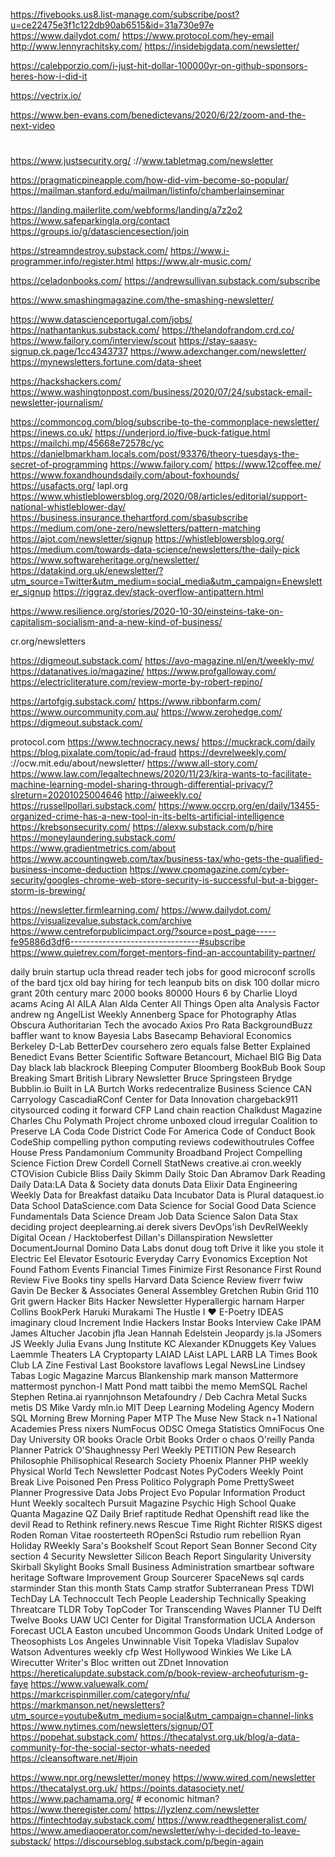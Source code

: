 

https://fivebooks.us8.list-manage.com/subscribe/post?u=ce22475e3f1c122db90ab6515&id=31a730e97e
https://www.dailydot.com/
https://www.protocol.com/hey-email
http://www.lennyrachitsky.com/
https://insidebigdata.com/newsletter/

https://calebporzio.com/i-just-hit-dollar-100000yr-on-github-sponsors-heres-how-i-did-it


https://vectrix.io/

https://www.ben-evans.com/benedictevans/2020/6/22/zoom-and-the-next-video

#
https://www.justsecurity.org/
 ://www.tabletmag.com/newsletter

https://pragmaticpineapple.com/how-did-vim-become-so-popular/
https://mailman.stanford.edu/mailman/listinfo/chamberlainseminar

https://landing.mailerlite.com/webforms/landing/a7z2o2
https://www.safeparkingla.org/contact
https://groups.io/g/datasciencesection/join

https://streamndestroy.substack.com/
https://www.i-programmer.info/register.html
https://www.alr-music.com/

https://celadonbooks.com/
https://andrewsullivan.substack.com/subscribe

https://www.smashingmagazine.com/the-smashing-newsletter/

https://www.datascienceportugal.com/jobs/
https://nathantankus.substack.com/
https://thelandofrandom.crd.co/
https://www.failory.com/interview/scout
https://stay-saasy-signup.ck.page/1cc4343737
https://www.adexchanger.com/newsletter/
https://mynewsletters.fortune.com/data-sheet

https://hackshackers.com/
https://www.washingtonpost.com/business/2020/07/24/substack-email-newsletter-journalism/

https://commoncog.com/blog/subscribe-to-the-commonplace-newsletter/
https://inews.co.uk/
https://underjord.io/five-buck-fatigue.html
https://mailchi.mp/45668e72578c/yc
https://danielbmarkham.locals.com/post/93376/theory-tuesdays-the-secret-of-programming
https://www.failory.com/
https://www.12coffee.me/
https://www.foxandhoundsdaily.com/about-foxhounds/
https://usafacts.org/
lapl.org
https://www.whistleblowersblog.org/2020/08/articles/editorial/support-national-whistleblower-day/
https://business.insurance.thehartford.com/sbasubscribe
https://medium.com/one-zero/newsletters/pattern-matching
https://ajot.com/newsletter/signup
https://whistleblowersblog.org/
https://medium.com/towards-data-science/newsletters/the-daily-pick
https://www.softwareheritage.org/newsletter/
https://datakind.org.uk/enewsletter/?utm_source=Twitter&utm_medium=social_media&utm_campaign=Enewsletter_signup
https://riggraz.dev/stack-overflow-antipattern.html

https://www.resilience.org/stories/2020-10-30/einsteins-take-on-capitalism-socialism-and-a-new-kind-of-business/

cr.org/newsletters

https://digmeout.substack.com/
https://avo-magazine.nl/en/t/weekly-mv/
https://datanatives.io/magazine/
https://www.profgalloway.com/
https://electricliterature.com/review-morte-by-robert-repino/

https://artofgig.substack.com/
https://www.ribbonfarm.com/
https://www.ourcommunity.com.au/
https://www.zerohedge.com/
https://digmeout.substack.com/

protocol.com
https://www.technocracy.news/
https://muckrack.com/daily
https://blog.pixalate.com/topic/ad-fraud
https://devrelweekly.com/
://ocw.mit.edu/about/newsletter/
https://www.all-story.com/
https://www.law.com/legaltechnews/2020/11/23/kira-wants-to-facilitate-machine-learning-model-sharing-through-differential-privacy/?slreturn=20201025004646
http://aiweekly.co/
https://russellpollari.substack.com/
https://www.occrp.org/en/daily/13455-organized-crime-has-a-new-tool-in-its-belts-artificial-intelligence
https://krebsonsecurity.com/
https://alexw.substack.com/p/hire
https://moneylaundering.substack.com/
https://www.gradientmetrics.com/about
https://www.accountingweb.com/tax/business-tax/who-gets-the-qualified-business-income-deduction
https://www.cpomagazine.com/cyber-security/googles-chrome-web-store-security-is-successful-but-a-bigger-storm-is-brewing/

https://newsletter.firmlearning.com/
https://www.dailydot.com/
https://visualizevalue.substack.com/archive
https://www.centreforpublicimpact.org/?source=post_page-----fe95886d3df6--------------------------------#subscribe
https://www.quietrev.com/forget-mentors-find-an-accountability-partner/


daily bruin
startup ucla
thread reader
tech jobs for good
microconf
scrolls of the bard
tjcx
old bay
hiring for tech
leanpub
bits on disk
100 dollar micro grant
20th century marc
2000 books
80000 Hours
6 by Charlie Lloyd
acams
Acing AI
AILA
Alan Alda Center
All Things Open
alta
Analysis Factor
andrew ng
AngelList Weekly
Annenberg Space for Photography
Atlas Obscura
Authoritarian Tech
the avocado
Axios Pro Rata
BackgroundBuzz
baffler
want to know
Bayesia Labs
Basecamp
Behavioral Economics
Berkeley D-Lab
BetterDev
coursehero
zero equals false
Better Explained
Benedict Evans
Better Scientific Software
Betancourt, Michael
BIG
Big Data Day
black lab
blackrock
Bleeping Computer
Bloomberg
BookBub
Book Soup
Breaking Smart
British Library Newsletter
Bruce Springsteen
Brydge
Bubblin.io
Built in LA
Burtch Works
redecentralize
Business Science
CAN
Carryology
CascadiaRConf
Center for Data Innovation
chargeback911
citysourced
coding it forward
CFP Land
chain reaction
Chalkdust Magazine
Charles Chu Polymath Project
chrome unboxed
cloud irregular
Coalition to Preserve LA
Coda
Code District
Code For America
Code of Conduct Book
CodeShip
compelling python
computing reviews
codewithoutrules
Coffee House Press
Pandamonium
Community Broadband Project
Compelling Science Fiction
Drew Cordell
Cornell StatNews
creative.ai
cron.weekly
CTOVision
Cubicle Bliss
Daily Skimm
Daily Stoic
Dan Abramov
Dark Reading Daily
Data:LA
Data & Society
data donuts
Data Elixir
Data Engineering Weekly
Data for Breakfast
dataiku
Data Incubator
Data is Plural
dataquest.io
Data School
DataScience.com
Data Science for Social Good
Data Science Fundamentals
Data Science Dream Job
Data Science Salon
Data Stax
deciding project
deeplearning.ai
derek sivers
DevOps'ish
DevRelWeekly
Digital Ocean / Hacktoberfest
Dillan's Dillanspiration Newsletter
DocumentJournal
Domino Data Labs
donut
doug toft
Drive it like you stole it
Electric Eel
Elevator
Esotouric
Everyday Carry
Evonomics
Exception Not Found
Fathom Events
Financial Times
Finimize
First Resonance
First Round Review
Five Books
tiny spells
Harvard Data Science Review
fiverr
fwiw
Gavin De Becker & Associates
General Assembley
Gretchen Rubin
Grid 110
Grit
gwern
Hacker Bits
Hacker Newsletter
Hyperallergic
harnam
Harper Collins BookPerk
Haruki Murakami
The Hustle
I ❤️ E-Poetry
IDEAS
imaginary cloud
Increment
Indie Hackers
Instar Books
Interview Cake
IPAM
James Altucher
Jacobin
jfla
Jean Hannah Edelstein
Jeopardy
js.la
JSomers
JS Weekly
Julia Evans
Jung Institute
KC Alexander
KDnuggets
Key Values
Laemmle Theaters
LA Cryptoparty
LAIAD
LAist
LAPL
LARB
LA Times Book Club
LA Zine Festival
Last Bookstore
lavaflows
Legal NewsLine
Lindsey Tabas
Logic Magazine
Marcus Blankenship
mark manson
Mattermore
mattermost
pynchon-l
Matt Pond
matt taibbi
the memo
MemSQL
Rachel Stephen
Retina.ai
ryannjohnson
Metafoundry / Deb Cachra
Metal Sucks
metis DS
Mike Vardy
mln.io
MIT Deep Learning
Modeling Agency
Modern SQL
Morning Brew
Morning Paper
MTP
The Muse
New Stack
n+1
National Academies Press
nixers
NumFocus
ODSC
Omega Statistics
OmniFocus
One Day University
OR books
Oracle
Orbit Books
Order o chaos
O'reilly
Panda Planner
Patrick O'Shaughnessy
Perl Weekly
PETITION
Pew Research
Philosophie
Philisophical Research Society
Phoenix Planner
PHP weekly
Physical World Tech Newsletter
Podcast Notes
PyCoders Weekly
Point Break Live
Poisoned Pen Press
Politico
Polygraph
Pome
PrettySweet Planner
Progressive Data Jobs
Project Evo
Popular Information
Product Hunt Weekly
socaltech
Pursuit Magazine
Psychic High School
Quake
Quanta Magazine
QZ Daily Brief
raptitude
Redhat Openshift
read like the devil
Read to Rethink
refinery.news
Rescue Time
Right Richter
RISKS digest
Roden
Roman Vitae
roosterteeth
ROpenSci
Rstudio
rum rebellion
Ryan Holiday
RWeekly
Sara's Bookshelf
Scout Report
Sean Bonner
Second City
section 4
Security Newsletter
Silicon Beach Report
Singularity University
Skirball
Skylight Books
Small Business Administration
smartbear
software heritage
Software Improvement Group
Sourcerer
SpaceNews
sql cards
starminder
Stan this month
Stats Camp
stratfor
Subterranean Press
TDWI
TechDay LA
Technoccult
Tech People Leadership
Technically Speaking
Threatcare
TLDR
Toby
TopCoder
Tor
Transcending Waves Planner
TU Delft
Twelve Books
UAW
UCI Center for Digital Transformation
UCLA Anderson Forecast
UCLA Easton
uncubed
Uncommon Goods
Undark
United Lodge of Theosophists Los Angeles
Unwinnable
Visit Topeka
Vladislav Supalov
Watson Adventures
weekly cfp
West Hollywood
Winkies
We Like LA
Wirecutter
Writer's Bloc
written out
ZDnet Innovation
https://hereticalupdate.substack.com/p/book-review-archeofuturism-g-faye
https://www.valuewalk.com/
https://markcrispinmiller.com/category/nfu/
https://markmanson.net/newsletters?utm_source=youtube&utm_medium=social&utm_campaign=channel-links
https://www.nytimes.com/newsletters/signup/OT
https://popehat.substack.com/
https://thecatalyst.org.uk/blog/a-data-community-for-the-social-sector-whats-needed
https://cleansoftware.net/#join

https://www.npr.org/newsletter/money
https://www.wired.com/newsletter
https://thecatalyst.org.uk/
https://points.datasociety.net/
https://www.pachamama.org/ # economic hitman?
https://www.theregister.com/
https://lyzlenz.com/newsletter
https://fintechtoday.substack.com/
https://www.readthegeneralist.com/
https://www.amediaoperator.com/newsletter/why-i-decided-to-leave-substack/
https://discourseblog.substack.com/p/begin-again
